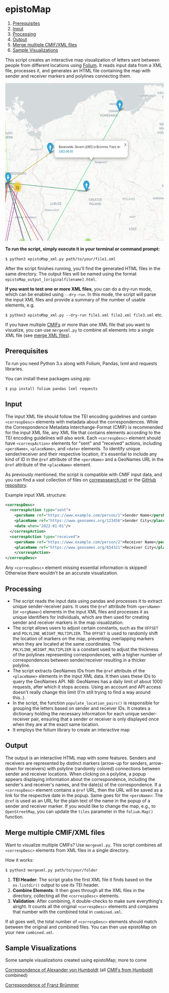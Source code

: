 # epistoMap

1. [Prerequisites](#prerequisites)
2. [Input](#input)
3. [Processing](#processing)
4. [Output](#output)
5. [Merge multiple CMIF/XML files](#merge-multiple-cmifxml-files)
6. [Sample Visualizations](#sample-visualizations)

This script creates an interactive map visualization of letters sent between people from different locations using [Folium](https://python-visualization.github.io/folium/). It reads input data from a XML file, processes it, and generates an HTML file containing the map with sender and receiver markers and polylines connecting them.

<img src="/image/epistomap_bruemmer.png" alt="Output of the example XML, Nachlass Franz Brümmer" width="600" height="500">

**To run the script, simply execute it in your terminal or command prompt:**

`$ python3 epistoMap_xml.py path/to/your/file1.xml` 

After the script finishes running, you'll find the generated HTML files in the same directory. The output files will be named using the format `epistoMap_output_[originalfilename].html`.

**If you want to test one or more XML files**, you can do a dry-run mode, which can be enabled using `--dry-run`. In this mode, the script will parse the input XML files and provide a summary of the number of usable <correspDesc> elements, e.g.

`$ python3 epistoMap_xml.py --dry-run file1.xml file2.xml file3.xml` etc.

If you have multiple [CMIFs](https://correspsearch.net/en/documentation.html) or more than one XML file that you want to visualize, you can use `mergexml.py` to combine all <correspDesc> elements into a single XML file (see [merge XML files](#merge-multiple-cmifxml-files)).

## Prerequisites

To run you need Python 3.x along with Folium, Pandas, lxml and requests libraries.

You can install these packages using pip:

`$ pip install folium pandas lxml requests` 

## Input

The input XML file should follow the TEI encoding guidelines and contain `<correspDesc>` elements with metadata about the correspondences. While the Correspondence Metadata Interchange-Format (CMIF) is recommended for the input XML file, any XML file that contains <correspDesc> elements according to the TEI encoding guidelines will also work. Each `<correspDesc>` element should have `<correspAction>` elements for "sent" and "received" actions, including `<persName>`, `<placeName>`, and `<date>` elements. To identify unique sender/receiver and their respective location, it's essential to include any kind of ID in the `@ref` attribute of the `<persName>` and a GeoNames URL in the `@ref` attribute of the `<placeName>` element.

As previously mentioned, the script is compatible with CMIF input data, and you can find a vast collection of files on [correspsearch.net](https://correspsearch.net/en/home.html) or the [GitHub repository](https://github.com/correspSearch/csStorage).

Example input XML structure:

~~~xml
<correspDesc>
  <correspAction type="sent">
    <persName ref="https://www.example.com/person/1">Sender Name</persName>
    <placeName ref="https://www.geonames.org/123456">Sender City</placeName>
    <date when="2022-01-01"/>
  </correspAction>
  <correspAction type="received">
    <persName ref="https://www.example.com/person/2">Receiver Name</persName>
    <placeName ref="https://www.geonames.org/654321">Receiver City</placeName>
    </correspAction>
</correspDesc>
~~~

Any `<correspDesc>` element missing essential information is skipped! Otherwise there wouldn't be an accurate visualization.

## Processing

- The script reads the input data using pandas and processes it to extract unique sender-receiver pairs. It uses the `@ref` attribute from `<persName>` (or `<orgName>`) elements in the input XML files and processes it as unique identifiers for individuals, which are then used for creating sender and receiver markers in the map visualization.
- The script allows users to adjust certain constants, such as the `OFFSET` and `POLYLINE_WEIGHT_MULTIPLIER`. The `OFFSET` is used to randomly shift the location of markers on the map, preventing overlapping markers when they are located at the same coordinates. The `POLYLINE_WEIGHT_MULTIPLIER` is a constant used to adjust the thickness of the polylines representing correspondences, with a higher number of correspondences between sender/receiver resulting in a thicker polyline.
- The script extracts GeoNames IDs from the `@ref` attribute of the `<placeName>` elements in the input XML data. It then uses these IDs to query the GeoNames API. NB: GeoNames has a daily limit of about 1000 requests, after which it stops access. Using an account and API access doesn't really change this limit (I'm still trying to find a way around this..).
- In the script, the function `populate_location_pairs()` is responsible for grouping the letters based on sender and receiver IDs. It creates a dictionary holding the necessary information for each unique sender-receiver pair, ensuring that a sender or receiver is only displayed once when they are at the exact same location.
- It employs the folium library to create an interactive map

## Output

The output is an interactive HTML map with some features. Senders and receivers are represented by distinct markers (arrow-up for senders, arrow-down for receivers) with polyline (randomly colored) connections between sender and receiver locations. When clicking on a polyline, a popup appears displaying information about the correspondence, including the sender's and receiver's names, and the date(s) of the correspondence. If a `<correspDesc>` element contains a `@ref` URL, then the URL will be saved as a link for the respective date in the popup. Same goes for the `<persName>`: The `@ref` is used as an URL for the plain text of the name in the popup of a sender and receiver marker. If you would like to change the map, e.g., to `OpenStreetMap`, you can update the `tiles` parameter in the `folium.Map()` function.

## Merge multiple CMIF/XML files

Want to visualize multiple CMIFs? Use `mergexml.py`. This script combines all `<correspDesc>` elements from XML files in a single directory.

How it works:

`$ python3 mergexml.py path/to/your/folder` 

1. **TEI Header**: The script grabs the first XML file it finds based on the `os.listdir()` output to use its TEI header.
2. **Combine Elements**: It then goes through all the XML files in the directory, collecting all the `<correspDesc>` elements.
3. **Validation**: After combining, it double-checks to make sure everything's alright. It counts all the original `<correspDesc>` elements and compares that number with the combined total in `combined.xml`.

If all goes well, the total number of `<correspDesc>` elements should match between the original and combined files. You can then use epistoMap on your new `combined.xml`.

## Sample Visualizations

Some sample visualizations created using epistoMap; more to come

[Correspondence of Alexander von Humboldt](https://rawcdn.githack.com/sgoettel/epistoMap_xml/41b0948c71b324974605669725b50e8a9fc468d8/sample_visualizations/epistoMap_output_avhumboldt_combined.html) (all [CMIFs from Humboldt](https://github.com/correspSearch/csStorage/tree/dev/avhumboldt) combined)


[Correspondence of Franz Brümmer](https://rawcdn.githack.com/sgoettel/epistoMap_xml/41b0948c71b324974605669725b50e8a9fc468d8/sample_visualizations/epistoMap_output_bruemmer_nachlass.html)
